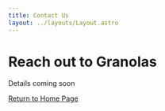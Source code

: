 ```yaml
---
title: Contact Us
layout: ../layouts/Layout.astro
---
```


# Reach out to Granolas

Details coming soon

[Return to Home Page](/)